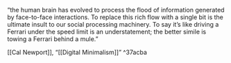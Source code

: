 

“the human brain has evolved to process the flood of information generated by face-to-face interactions. To replace this rich flow with a single bit is the ultimate insult to our social processing machinery. To say it’s like driving a Ferrari under the speed limit is an understatement; the better simile is towing a Ferrari behind a mule.”

[[Cal Newport]], “[[Digital Minimalism]]” ^37acba